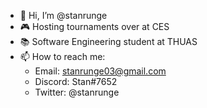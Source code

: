 - 👋 Hi, I’m @stanrunge
- 🎮 Hosting tournaments over at CES
- 📚 Software Engineering student at THUAS
- 📫 How to reach me:
  - Email: stanrunge03@gmail.com
  - Discord: Stan#7652
  - Twitter: @stanrunge
